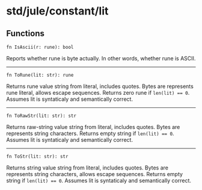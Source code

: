 # std/jule/constant/lit

## Functions
```jule
fn IsAscii(r: rune): bool
```
Reports whether rune is byte actually. In other words, whether rune is ASCII.

---

```jule
fn ToRune(lit: str): rune
```
Returns rune value string from literal, includes quotes.
Bytes are represents rune literal, allows escape sequences.
Returns zero rune if `len(lit) == 0`.
Assumes lit is syntaticaly and semantically correct.

---

```jule
fn ToRawStr(lit: str): str
```
Returns raw-string value string from literal, includes quotes.
Bytes are represents string characters.
Returns empty string if `len(lit) == 0`.
Assumes lit is syntaticaly and semantically correct.

---

```jule
fn ToStr(lit: str): str
```
Returns string value string from literal, includes quotes.
Bytes are represents string characters, allows escape sequences.
Returns empty string if `len(lit) == 0`.
Assumes lit is syntaticaly and semantically correct.